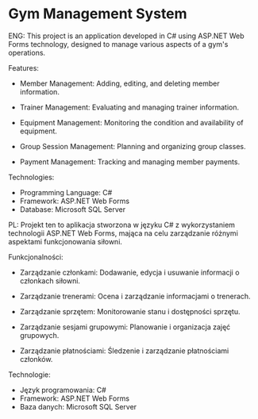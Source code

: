 # Gym Management System 
ENG:
This project is an application developed in C# using ASP.NET Web Forms technology, designed to manage various aspects of a gym's operations.

Features:

- Member Management: Adding, editing, and deleting member information.
  
- Trainer Management: Evaluating and managing trainer information.
  
- Equipment Management: Monitoring the condition and availability of equipment.
  
- Group Session Management: Planning and organizing group classes.
  
- Payment Management: Tracking and managing member payments.
  

Technologies:

- Programming Language: C#
- Framework: ASP.NET Web Forms
- Database: Microsoft SQL Server

PL:
Projekt ten to aplikacja stworzona w języku C# z wykorzystaniem technologii ASP.NET Web Forms, mająca na celu zarządzanie różnymi aspektami funkcjonowania siłowni.

Funkcjonalności:

- Zarządzanie członkami: Dodawanie, edycja i usuwanie informacji o członkach siłowni.

- Zarządzanie trenerami: Ocena i zarządzanie informacjami o trenerach.

- Zarządzanie sprzętem: Monitorowanie stanu i dostępności sprzętu.

- Zarządzanie sesjami grupowymi: Planowanie i organizacja zajęć grupowych.

- Zarządzanie płatnościami: Śledzenie i zarządzanie płatnościami członków.

Technologie:

- Język programowania: C#
- Framework: ASP.NET Web Forms
- Baza danych: Microsoft SQL Server
